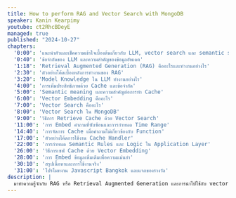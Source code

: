 ```yaml
---
title: How to perform RAG and Vector Search with MongoDB
speaker: Kanin Kearpimy
youtube: ct2RhcBDeyE
managed: true
published: "2024-10-27"
chapters:
  '0:00': 'แนะนำตัวและเช็คความเข้าใจเบื้องต้นเกี่ยวกับ LLM, vector search และ semantic search'
  '0:40': 'ข้อจำกัดของ LLM และความสำคัญของข้อมูลอัพเดต'
  '1:18': 'Retrieval Augmented Generation (RAG) คืออะไรและทำงานอย่างไร'
  '2:30': 'ตัวอย่างโค้ดเบื้องหลังการทำงานของ RAG'
  '3:20': 'Model Knowledge ใน LLM ทำงานอย่างไร'
  '4:00': 'การเพิ่มประสิทธิภาพด้วย Cache และข้อจำกัด'
  '5:00': 'Semantic meaning และความสำคัญต่อการทำ Cache'
  '6:00': 'Vector Embedding คืออะไร'
  '7:00': 'Vector Search คืออะไร'
  '8:00': 'Vector Search ใน MongoDB'
  '9:00': 'วิธีการ Retrieve Cache ด้วย Vector Search'
  '11:00': 'การ Embed คำถามที่ซับซ้อนและการกำหนด Time Range'
  '14:40': 'การจัดการ Cache เมื่อคำถามไม่เกี่ยวข้องกับ Function'
  '17:00': 'ตัวอย่างโค้ดการใช้งาน Cache Handler'
  '22:00': 'การกำหนด Semantic Rules และ Logic ใน Application Layer'
  '26:00': 'วิธีการเซฟ Cache ด้วย Vector Embedding'
  '28:00': 'การ Embed ข้อมูลเพิ่มเติมเพื่อความแม่นยำ'
  '30:10': 'สรุปเนื้อหาและการใช้งานจริง'
  '31:00': 'โปรโมทงาน Javascript Bangkok และแจกของรางวัล'
description: |
  มาทำความรู้จักกับ RAG หรือ Retrieval Augmented Generation และการนำไปใช้กับ vector search ใน MongoDB ใน session นี้ คุณเจมส์จะพาไปสำรวจวิธีการดึงข้อมูลที่เกี่ยวข้องกับคำถามโดยใช้ความหมาย มากกว่าการจับคู่แบบตรงตัว เพื่อประสิทธิภาพในการทำงานร่วมกับ Large Language Model (LLM) และลดค่าใช้จ่ายในการใช้งาน พร้อมเจาะลึกการทำงานของ semantic search และการนำไปใช้ประโยชน์ในการทำ caching ข้อมูลอย่างชาญฉลาด เหมาะสำหรับนักพัฒนาที่สนใจเพิ่มประสิทธิภาพการทำงานของแอปพลิเคชันที่ใช้ LLM
---
```

